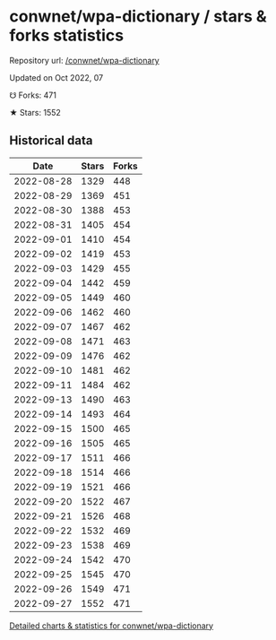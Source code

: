 # conwnet/wpa-dictionary / stars & forks statistics

Repository url: [/conwnet/wpa-dictionary](https://github.com/conwnet/wpa-dictionary)

Updated on Oct 2022, 07

☋ Forks: 471

★ Stars: 1552

## Historical data
| Date | Stars | Forks |
|------|-------|-------|
| 2022-08-28 | 1329 | 448 | 
| 2022-08-29 | 1369 | 451 | 
| 2022-08-30 | 1388 | 453 | 
| 2022-08-31 | 1405 | 454 | 
| 2022-09-01 | 1410 | 454 | 
| 2022-09-02 | 1419 | 453 | 
| 2022-09-03 | 1429 | 455 | 
| 2022-09-04 | 1442 | 459 | 
| 2022-09-05 | 1449 | 460 | 
| 2022-09-06 | 1462 | 460 | 
| 2022-09-07 | 1467 | 462 | 
| 2022-09-08 | 1471 | 463 | 
| 2022-09-09 | 1476 | 462 | 
| 2022-09-10 | 1481 | 462 | 
| 2022-09-11 | 1484 | 462 | 
| 2022-09-13 | 1490 | 463 | 
| 2022-09-14 | 1493 | 464 | 
| 2022-09-15 | 1500 | 465 | 
| 2022-09-16 | 1505 | 465 | 
| 2022-09-17 | 1511 | 466 | 
| 2022-09-18 | 1514 | 466 | 
| 2022-09-19 | 1521 | 466 | 
| 2022-09-20 | 1522 | 467 | 
| 2022-09-21 | 1526 | 468 | 
| 2022-09-22 | 1532 | 469 | 
| 2022-09-23 | 1538 | 469 | 
| 2022-09-24 | 1542 | 470 | 
| 2022-09-25 | 1545 | 470 | 
| 2022-09-26 | 1549 | 471 | 
| 2022-09-27 | 1552 | 471 | 


[Detailed charts & statistics for conwnet/wpa-dictionary](https://reviewgithub.com/rep/conwnet/wpa-dictionary)
